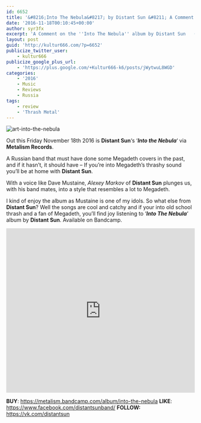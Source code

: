 ```yaml
---
id: 6652
title: '&#8216;Into The Nebula&#8217; by Distant Sun &#8211; A Comment'
date: '2016-11-18T00:10:45+00:00'
author: syr3fx
excerpt: 'A Comment on the ''Into The Nebula'' album by Distant Sun   (2016).'
layout: post
guid: 'http://kultur666.com/?p=6652'
publicize_twitter_user:
    - kultur666
publicize_google_plus_url:
    - 'https://plus.google.com/+Kultur666-k6/posts/jWytwuL8WGD'
categories:
    - '2016'
    - Music
    - Reviews
    - Russia
tags:
    - review
    - 'Thrash Metal'
---
```


![art-into-the-nebula](http://localhost:8080/wp-content/uploads/2016/11/art-into-the-nebula.jpg)

Out this Friday November 18th 2016 is **Distant Sun**‘s ‘***Into the Nebula***‘ via **Metalism Records**.

A Russian band that must have done some Megadeth covers in the past, and if it hasn’t, it should have – If you’re into Megadeth’s thrashy sound you’ll be at home with **Distant Sun**.

With a voice like Dave Mustaine, *Alexey Markov* of **Distant Sun** plunges us, with his band mates, into a style that resembles a lot to Megadeth.

I kind of enjoy the album as Mustaine is one of my idols. So what else from **Distant Sun**? Well the songs are cool and catchy and if your into old school thrash and a fan of Megadeth, you’ll find joy listening to ‘***Into The Nebula***‘ album by **Distant Sun**. Available on Bandcamp.

<iframe style="border: 0; width: 100%; height: 439px;" src="https://bandcamp.com/EmbeddedPlayer/album=3329102785/size=large/bgcol=333333/linkcol=e99708/tracklist=false/transparent=true/" seamless></iframe>

**BUY**: <https://metalism.bandcamp.com/album/into-the-nebula>
**LIKE**: <https://www.facebook.com/distantsunband/>
**FOLLOW:** <https://vk.com/distantsun>
